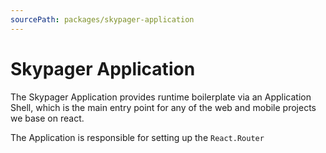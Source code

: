 ```yaml
---
sourcePath: packages/skypager-application
---
```


# Skypager Application

The Skypager Application provides runtime boilerplate via an Application Shell, which is the main entry point for any of the web and mobile projects we base on react.

The Application is responsible for setting up the `React.Router`
